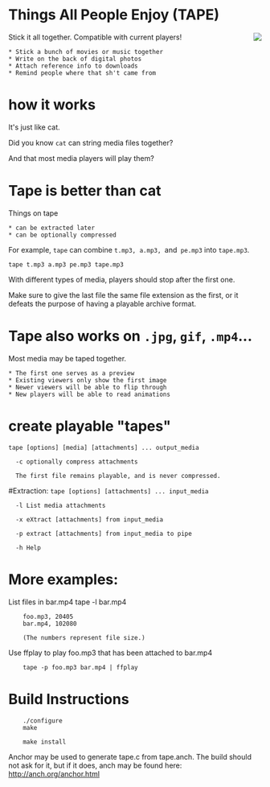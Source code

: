 # Things All People Enjoy (TAPE)
<img style="float:right" src="https://encrypted-tbn2.gstatic.com/images?q=tbn:ANd9GcRGxXrtxYkj6fjku-t4RsWpM8n8UUbsAKN7qpKCWd1eon1KlwFV">

Stick it all together. Compatible with current players!

    * Stick a bunch of movies or music together
    * Write on the back of digital photos
    * Attach reference info to downloads
    * Remind people where that sh't came from

# how it works
It's just like cat.

Did you know `cat` can string media files together?

And that most media players will play them?

# Tape is better than cat
Things on tape

    * can be extracted later
    * can be optionally compressed

For example, `tape` can combine `t.mp3, a.mp3, `and` pe.mp3` into `tape.mp3`.

`tape t.mp3 a.mp3 pe.mp3 tape.mp3`

With different types of media, players should stop after the first one.

Make sure to give the last file the same file extension as the first, or it defeats the purpose of having a playable archive format.

# Tape also works on `.jpg`, `gif`, `.mp4`...

Most media may be taped together.

    * The first one serves as a preview
    * Existing viewers only show the first image
    * Newer viewers will be able to flip through
    * New players will be able to read animations

# create playable "tapes"
`tape [options] [media] [attachments] ... output_media`

      -c optionally compress attachments
      
      The first file remains playable, and is never compressed.

#Extraction:
`tape [options] [attachments] ... input_media`

      -l List media attachments
      
      -x eXtract [attachments] from input_media
      
      -p extract [attachments] from input_media to pipe
      
      -h Help
      
# More examples:
List files in bar.mp4
        tape -l bar.mp4
        
        foo.mp3, 20405
        bar.mp4, 102080
        
        (The numbers represent file size.)
        
Use ffplay to play foo.mp3 that has been attached to bar.mp4

        tape -p foo.mp3 bar.mp4 | ffplay

# Build Instructions

        ./configure
        make

        make install
        
Anchor may be used to generate tape.c from tape.anch. The build should not ask for it, but if it does, anch may be found here:
http://anch.org/anchor.html
